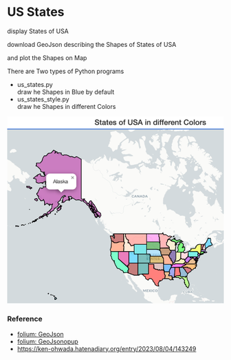 US States
===============

display States of USA

download GeoJson describing the Shapes of States of USA

and plot the Shapes on Map

There are Two types of Python programs

- us_states.py  
draw he Shapes in Blue by default  
- us_states_style.py  
draw he Shapes in different Colors  

![us states style](https://github.com/ohwada/World_Countries/blob/main/folium/us_states/screenshots/us_states_style.png)

### Reference

- [folium: GeoJson](https://python-visualization.github.io/folium/modules.html#folium.features.GeoJson)  
- [folium: GeoJsonopup](https://python-visualization.github.io/folium/modules.html#folium.features.GeoJsonPopup)  
- https://ken-ohwada.hatenadiary.org/entry/2023/08/04/143249

